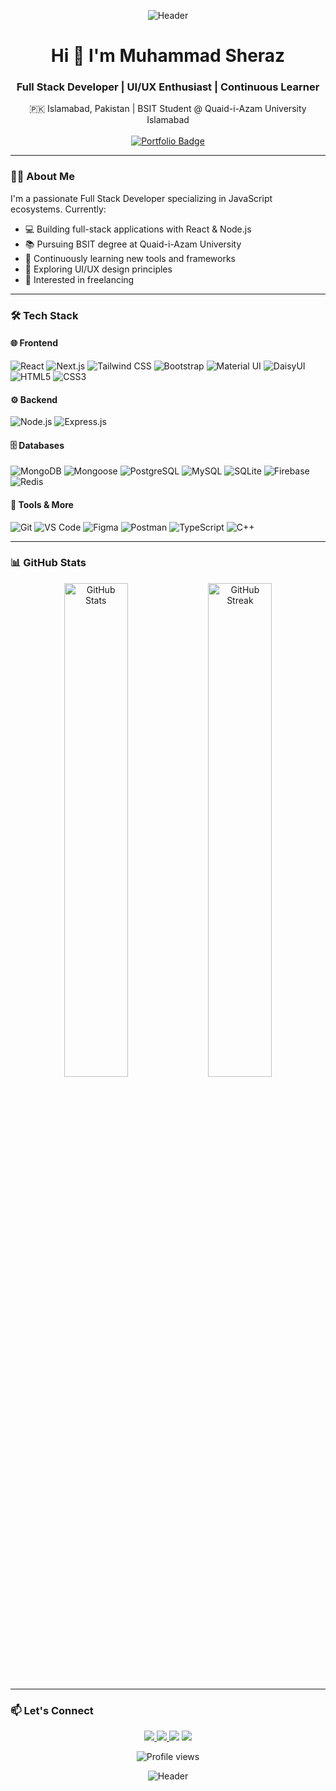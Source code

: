 <p align="center">
  <img src="https://capsule-render.vercel.app/api?type=waving&color=38BDF8&height=120&section=header&text=Muhammad%20Sheraz&fontSize=32&fontColor=ffffff&animation=fadeIn&fontAlignY=35" alt="Header" />
</p>

<h1 align="center">
  Hi 👋 I'm Muhammad Sheraz
</h1>
<h3 align="center">
  Full Stack Developer | UI/UX Enthusiast | Continuous Learner
</h3>

<div align="center">
  🇵🇰 Islamabad, Pakistan | BSIT Student @ Quaid-i-Azam University Islamabad <br><br>

  <a href="https://sherazportfolio.vercel.app" target="_blank" >
    <img src="https://img.shields.io/badge/Portfolio-20232A?style=flat&logo=daisyui&logoColor=white" alt="Portfolio Badge">
  </a>
</div>


---

### 🧑‍💻 About Me
I'm a passionate Full Stack Developer specializing in JavaScript ecosystems. Currently:
- 💻 Building full-stack applications with React & Node.js
- 📚 Pursuing BSIT degree at Quaid-i-Azam University
- 🧠 Continuously learning new tools and frameworks
- 🎨 Exploring UI/UX design principles
- 🎯 Interested in freelancing

---

### 🛠️ Tech Stack

#### 🌐 Frontend
![React](https://img.shields.io/badge/React-20232A?style=flat&logo=react&logoColor=61DAFB)
![Next.js](https://img.shields.io/badge/Next.js-000000?style=flat&logo=nextdotjs&logoColor=white)
![Tailwind CSS](https://img.shields.io/badge/Tailwind_CSS-38B2AC?style=flat&logo=tailwind-css&logoColor=white)
![Bootstrap](https://img.shields.io/badge/Bootstrap-7952B3?style=flat&logo=bootstrap&logoColor=white)
![Material UI](https://img.shields.io/badge/Material--UI-007FFF?style=flat&logo=mui&logoColor=white)
![DaisyUI](https://img.shields.io/badge/DaisyUI-4B286D?style=flat&logo=daisyui&logoColor=white)
![HTML5](https://img.shields.io/badge/HTML5-E34F26?style=flat&logo=html5&logoColor=white)
![CSS3](https://img.shields.io/badge/CSS3-1572B6?style=flat&logo=css3&logoColor=white)

#### ⚙️ Backend
![Node.js](https://img.shields.io/badge/Node.js-339933?style=flat&logo=nodedotjs&logoColor=white)
![Express.js](https://img.shields.io/badge/Express.js-000000?style=flat&logo=express&logoColor=white)

#### 🗄️ Databases
![MongoDB](https://img.shields.io/badge/MongoDB-47A248?style=flat&logo=mongodb&logoColor=white)
![Mongoose](https://img.shields.io/badge/Mongoose-880000?style=flat&logo=mongoose&logoColor=white)
![PostgreSQL](https://img.shields.io/badge/PostgreSQL-336791?style=flat&logo=postgresql&logoColor=white)
![MySQL](https://img.shields.io/badge/MySQL-4479A1?style=flat&logo=mysql&logoColor=white)
![SQLite](https://img.shields.io/badge/SQLite-003B57?style=flat&logo=sqlite&logoColor=white)
![Firebase](https://img.shields.io/badge/Firebase-FFCA28?style=flat&logo=firebase&logoColor=black)
![Redis](https://img.shields.io/badge/Redis-DC382D?style=flat&logo=redis&logoColor=white)

#### 🔧 Tools & More
![Git](https://img.shields.io/badge/Git-F05032?style=flat&logo=git&logoColor=white)
![VS Code](https://img.shields.io/badge/VS_Code-007ACC?style=flat&logo=visualstudiocode&logoColor=white)
![Figma](https://img.shields.io/badge/Figma-F24E1E?style=flat&logo=figma&logoColor=white)
![Postman](https://img.shields.io/badge/Postman-FF6C37?style=flat&logo=postman&logoColor=white)
![TypeScript](https://img.shields.io/badge/TypeScript-3178C6?style=flat&logo=typescript&logoColor=white)
![C++](https://img.shields.io/badge/C++-00599C?style=flat&logo=c%2B%2B&logoColor=white)

---

### 📊 GitHub Stats
<p align="center">
  <img src="https://github-readme-stats.vercel.app/api?username=muhammadsherazsandila&show_icons=true&theme=radical" alt="GitHub Stats" width="45%">
  <img src="https://github-readme-streak-stats.herokuapp.com/?user=muhammadsherazsandila&theme=radical" alt="GitHub Streak" width="45%">
</p>

---

### 📫 Let's Connect
<p align="center">
  <a href="https://www.linkedin.com/in/muhammad-sheraz-800948347">
    <img src="https://img.shields.io/badge/LinkedIn-0077B5?style=for-the-badge&logo=linkedin&logoColor=white">
  </a>
  <a href="mailto:msd.sheraz046@gmail.com">
    <img src="https://img.shields.io/badge/Gmail-D14836?style=for-the-badge&logo=gmail&logoColor=white">
  </a
    <a href="https://www.facebook.com/muhammadsheraz046">
  <img src="https://img.shields.io/badge/Facebook-1877F2?style=for-the-badge&logo=facebook&logoColor=white">
</a>

  <a href="https://github.com/muhammadsherazsandila">
    <img src="https://img.shields.io/badge/GitHub-181717?style=for-the-badge&logo=github&logoColor=white">
  </a>
</p>

<p align="center">
  <img src="https://komarev.com/ghpvc/?username=muhammadsherazsandila&label=Profile%20Views&color=0e75b6&style=flat" alt="Profile views">
</p>

<p align="center">
  <img src="https://capsule-render.vercel.app/api?type=waving&color=38BDF8&height=120&section=footer&text=Thank%20You&fontSize=32&fontColor=ffffff&animation=fadeIn&fontAlignY=80" alt="Header" />
</p>

